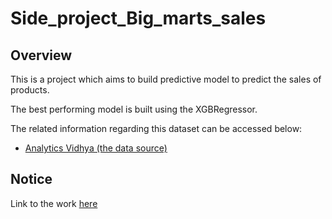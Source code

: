 # Side_project_Big_marts_sales

## Overview
This is a project which aims to build predictive model to predict the sales of products.

The best performing model is built using the XGBRegressor.

The related information regarding this dataset can be accessed below:
* [Analytics Vidhya (the data source)](https://datahack.analyticsvidhya.com/contest/practice-problem-big-mart-sales-iii/)

## Notice
Link to the work [here]()